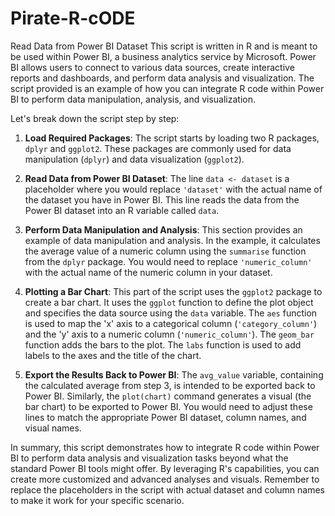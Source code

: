 # Pirate-R-cODE
Read Data from Power BI Dataset
This script is written in R and is meant to be used within Power BI, a business analytics service by Microsoft. Power BI allows users to connect to various data sources, create interactive reports and dashboards, and perform data analysis and visualization. The script provided is an example of how you can integrate R code within Power BI to perform data manipulation, analysis, and visualization.

Let's break down the script step by step:

1. **Load Required Packages**: The script starts by loading two R packages, `dplyr` and `ggplot2`. These packages are commonly used for data manipulation (`dplyr`) and data visualization (`ggplot2`).

2. **Read Data from Power BI Dataset**: The line `data <- dataset` is a placeholder where you would replace `'dataset'` with the actual name of the dataset you have in Power BI. This line reads the data from the Power BI dataset into an R variable called `data`.

3. **Perform Data Manipulation and Analysis**: This section provides an example of data manipulation and analysis. In the example, it calculates the average value of a numeric column using the `summarise` function from the `dplyr` package. You would need to replace `'numeric_column'` with the actual name of the numeric column in your dataset.

4. **Plotting a Bar Chart**: This part of the script uses the `ggplot2` package to create a bar chart. It uses the `ggplot` function to define the plot object and specifies the data source using the `data` variable. The `aes` function is used to map the 'x' axis to a categorical column (`'category_column'`) and the 'y' axis to a numeric column (`'numeric_column'`). The `geom_bar` function adds the bars to the plot. The `labs` function is used to add labels to the axes and the title of the chart.

5. **Export the Results Back to Power BI**: The `avg_value` variable, containing the calculated average from step 3, is intended to be exported back to Power BI. Similarly, the `plot(chart)` command generates a visual (the bar chart) to be exported to Power BI. You would need to adjust these lines to match the appropriate Power BI dataset, column names, and visual names.

In summary, this script demonstrates how to integrate R code within Power BI to perform data analysis and visualization tasks beyond what the standard Power BI tools might offer. By leveraging R's capabilities, you can create more customized and advanced analyses and visuals. Remember to replace the placeholders in the script with actual dataset and column names to make it work for your specific scenario.
